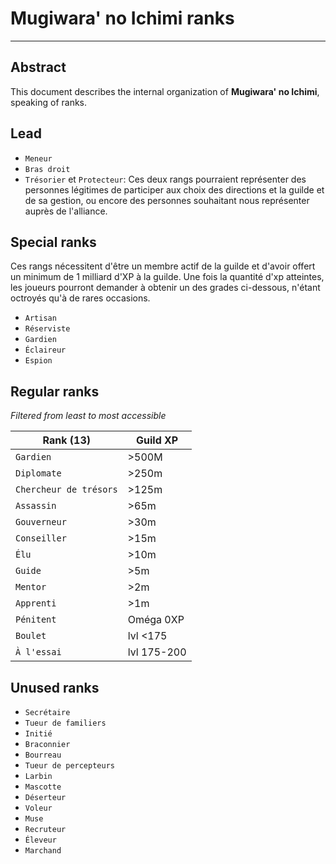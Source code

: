 # Mugiwara' no Ichimi ranks
---------------------------

## Abstract

This document describes the internal organization of **Mugiwara' no Ichimi**, speaking of ranks.

## Lead

* `Meneur`
* `Bras droit`
* `Trésorier` et `Protecteur`: Ces deux rangs pourraient représenter des personnes légitimes de participer aux choix des directions et la guilde et de sa gestion, ou encore des personnes souhaitant nous représenter auprès de l'alliance.

## Special ranks

Ces rangs nécessitent d'être un membre actif de la guilde et d'avoir offert un minimum de 1 milliard d'XP à la guilde. Une fois la quantité d'xp atteintes, les joueurs pourront demander à obtenir un des grades ci-dessous, n'étant octroyés qu'à de rares occasions.

* `Artisan`
* `Réserviste`
* `Gardien`
* `Éclaireur`
* `Espion`

## Regular ranks

*Filtered from least to most accessible*

| Rank (13) | Guild XP |
|-----------|----------|
| `Gardien`| >500M |
| `Diplomate`| >250m |
| `Chercheur de trésors`| >125m |
| `Assassin`| >65m |
| `Gouverneur`| >30m |
| `Conseiller`| >15m |
| `Élu` | >10m |
| `Guide` | >5m |
| `Mentor` | >2m |
| `Apprenti`| >1m |
| `Pénitent` | Oméga 0XP |
| `Boulet` | lvl <175 |
| `À l'essai`| lvl 175-200 |

## Unused ranks

* `Secrétaire`
* `Tueur de familiers`
* `Initié`
* `Braconnier`
* `Bourreau`
* `Tueur de percepteurs`
* `Larbin`
* `Mascotte`
* `Déserteur`
* `Voleur`
* `Muse`
* `Recruteur`
* `Éleveur`
* `Marchand`
